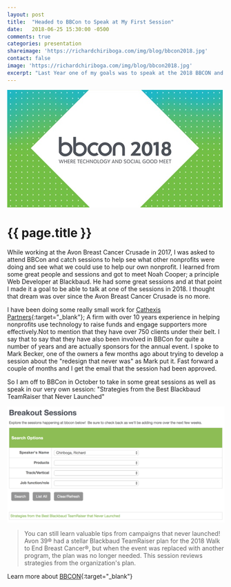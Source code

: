 ```yaml
---
layout: post
title:  "Headed to BBCon to Speak at My First Session"
date:   2018-06-25 15:30:00 -0500
comments: true
categories: presentation
shareimage: 'https://richardchiriboga.com/img/blog/bbcon2018.jpg'
contact: false
image: 'https://richardchiriboga.com/img/blog/bbcon2018.jpg'
excerpt: "Last Year one of my goals was to speak at the 2018 BBCON and I spoke it into reality."
---
```

<img src="/img/blog/bbcon2018.jpg" class="img-responsive center-block featured-blog-img" />

# {{ page.title }}

While working at the Avon Breast Cancer Crusade in 2017, I was asked to attend BBCon and catch sessions to help see what other nonprofits were doing and see what we could use to help our own nonprofit. I learned from some great people and sessions and got to meet Noah Cooper; a principle Web Developer at Blackbaud. He had some great sessions and at that point I made it a goal to be able to talk at one of the sessions in 2018. I thought that dream was over since the Avon Breast Cancer Crusade is no more. 

I have been doing some really small work for [Cathexis Partners](http://cathexispartners.com "Cathexis Partners"){:target="_blank"}; A firm with over 10 years experience in helping nonprofits use technology to raise funds and engage supporters more effectively.Not to mention that they have over 750 clients under their belt. I say that to say that they have also been involved in BBCon for quite a number of years and are actually sponsors for the annual event. I spoke to Mark Becker, one of the owners a few months ago about trying to develop a session about the "redesign that never was" as Mark put it. Fast forward a couple of months and I get the email that the session had been approved. 

So I am off to BBCon in October to take in some great sessions as well as speak in our very own session: "Strategies from the Best Blackbaud TeamRaiser that Never Launched"

<img src="/img/blog/chiriboga-speaking-bbcon-2018.png" class="img-responsive center-block featured-blog-img" />

> You can still learn valuable tips from campaigns that never launched! Avon 39® had a stellar Blackbaud TeamRaiser plan for the 2018 Walk to End Breast Cancer®, but when the event was replaced with another program, the plan was no longer needed. This session reviews strategies from the organization's plan.

Learn more about [BBCON](https://bbconference.com "BBCON"){:target="_blank"}